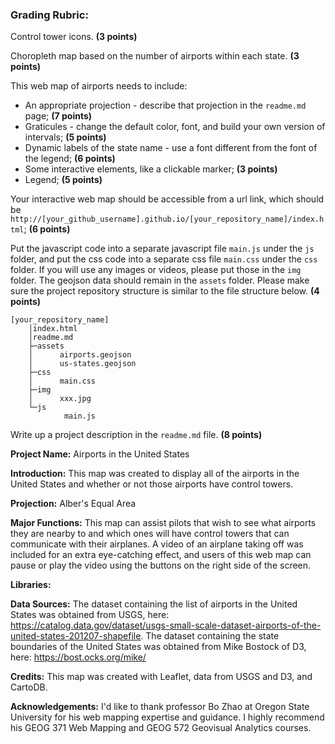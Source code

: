 ### Grading Rubric:

Control tower icons. **(3 points)**

Choropleth map based on the number of airports within each state. **(3 points)**

This web map of airports needs to include:

- An appropriate projection - describe that projection in the `readme.md` page; **(7 points)**
- Graticules - change the default color, font, and build your own version of intervals; **(5 points)**
- Dynamic labels of the state name - use a font different from the font of the legend; **(6 points)**
- Some interactive elements, like a clickable marker; **(3 points)**
- Legend; **(5 points)**

Your interactive web map should be accessible from a url link, which should be `http://[your_github_username].github.io/[your_repository_name]/index.html`; **(6 points)**

Put the javascript code into a separate javascript file `main.js` under the `js` folder, and put the css code into a separate css file `main.css` under the `css` folder. If you will use any images or videos, please put those in the `img` folder. The geojson data should remain in the `assets` folder. Please make sure the project repository structure is similar to the file structure below. **(4 points)**

```
[your_repository_name]
    │index.html
    │readme.md
    ├─assets
    │      airports.geojson
    │      us-states.geojson
    ├─css
    │      main.css
    ├─img
    │      xxx.jpg
    └─js
            main.js
```

Write up a project description in the `readme.md` file. **(8 points)**

**Project Name:** Airports in the United States

**Introduction:** This map was created to display all of the airports in the United States and whether or not those airports have control towers.

**Projection:** Alber's Equal Area

**Major Functions:** This map can assist pilots that wish to see what airports they are nearby to and which ones will have control towers that can communicate with their airplanes. A video of an airplane taking off was included for an extra eye-catching effect, and users of this web map can pause or play the video using the buttons on the right side of the screen.

**Libraries:**

**Data Sources:** The dataset containing the list of airports in the United States was obtained from USGS, here: https://catalog.data.gov/dataset/usgs-small-scale-dataset-airports-of-the-united-states-201207-shapefile. The dataset containing the state boundaries of the United States was obtained from Mike Bostock of D3, here: https://bost.ocks.org/mike/

**Credits:** This map was created with Leaflet, data from USGS and D3, and CartoDB.

**Acknowledgements:** I'd like to thank professor Bo Zhao at Oregon State University for his web mapping expertise and guidance. I highly recommend his GEOG 371 Web Mapping and GEOG 572 Geovisual Analytics courses.
